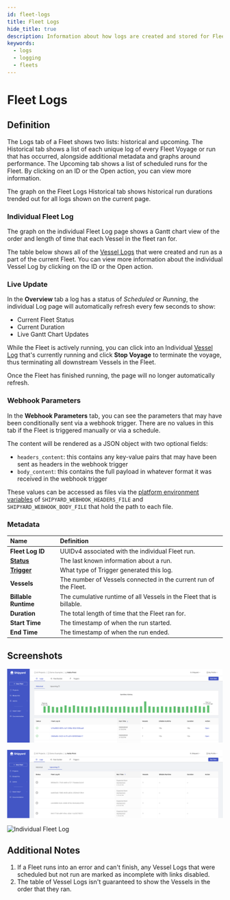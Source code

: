 ```yaml
---
id: fleet-logs
title: Fleet Logs
hide_title: true
description: Information about how logs are created and stored for Fleets.
keywords:
  - logs
  - logging
  - fleets
---
```


# Fleet Logs

## Definition

The Logs tab of a Fleet shows two lists: historical and upcoming. The Historical tab shows a list of each unique log of every Fleet Voyage or run that has occurred, alongside additional metadata and graphs around performance. The Upcoming tab shows a list of scheduled runs for the Fleet. By clicking on an ID or the Open action, you can view more information.

The graph on the Fleet Logs Historical tab shows historical run durations trended out for all logs shown on the current page.

### Individual Fleet Log

The graph on the individual Fleet Log page shows a Gantt chart view of the order and length of time that each Vessel in the fleet ran for.

The table below shows all of the [Vessel Logs](vessel-logs.md) that were created and run as a part of the current Fleet. You can view more information about the individual Vessel Log by clicking on the ID or the Open action.

### Live Update

In the **Overview** tab a log has a status of *Scheduled* or *Running*, the individual Log page will automatically refresh every few seconds to show:

- Current Fleet Status
- Current Duration
- Live Gantt Chart Updates

While the Fleet is actively running, you can click into an Individual [Vessel Log](vessel-logs.md) that's currently running and click **Stop Voyage** to terminate the voyage, thus terminating all downstream Vessels in the Fleet.

Once the Fleet has finished running, the page will no longer automatically refresh.

### Webhook Parameters

In the **Webhook Parameters** tab, you can see the parameters that may have been conditionally sent via a webhook trigger. There are no values in this tab if the Fleet is triggered manually or via a schedule.

The content will be rendered as a JSON object with two optional fields:

- `headers_content`: this contains any key-value pairs that may have been sent as headers in the webhook trigger
- `body_content`: this contains the full payload in whatever format it was received in the webhook trigger

These values can be accessed as files via the [platform environment variables](../shipyard-environment-variables.md) of `SHIPYARD_WEBHOOK_HEADERS_FILE` and `SHIPYARD_WEBHOOK_BODY_FILE` that hold the path to each file.

### Metadata

| Name                                                       | Definition                                                              |
| :--------------------------------------------------------- | :---------------------------------------------------------------------- |
| **Fleet Log ID**                                                 | UUIDv4 associated with the individual Fleet run.                              |
| [**Status**](../other-functions/status.md) | The last known information about a run.                                 |
| [**Trigger**](../triggers/triggers-overview.md)                | What type of Trigger generated this log.                                |
| **Vessels**                                                | The number of Vessels connected in the current run of the Fleet.                                |
| **Billable Runtime**                                               | The cumulative runtime of all Vessels in the Fleet that is billable.                      |
| **Duration**                                               | The total length of time that the Fleet ran for.                       |
| **Start Time**                                             | The timestamp of when the run started.                         |
| **End Time**                                               | The timestamp of when the run ended.                                    |


## Screenshots

![Fleet Logs Historical Page](../../.gitbook/assets/shipyard-2022-03-30-15-48-35.png)

![Fleet Logs Upcoming Page](../../.gitbook/assets/shipyard-2022-03-30-15-35-37.png)

![Individual Fleet Log](../../.gitbook/assets/shipyard_2021_09_10_11_57_46.png)

## Additional Notes

1. If a Fleet runs into an error and can't finish, any Vessel Logs that were scheduled but not run are marked as incomplete with links disabled.
2. The table of Vessel Logs isn't guaranteed to show the Vessels in the order that they ran.
